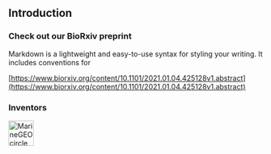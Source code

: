## 

## Introduction

### Check out our BioRxiv preprint

Markdown is a lightweight and easy-to-use syntax for styling your writing. It includes conventions for

[https://www.biorxiv.org/content/10.1101/2021.01.04.425128v1.abstract](https://www.biorxiv.org/content/10.1101/2021.01.04.425128v1.abstract)



### Inventors
<img src="https://lacklab.ku.edu.tr/images/dogancan_s.jpg" alt="MarineGEO circle logo" style="height: 50px; width:50px;"/>
